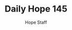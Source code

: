 ---
image: /assets/img/daily-hope-default-artwork.png
title: Daily Hope 145
number: 145
categories:
  - Daily Hope
author: Hope Staff
notes: Daily Hope 145
embed: >-
  <iframe src="https://open.spotify.com/embed/episode/6MfjONhXmkiIAZPyKPEaBe?utm_source=generator" width="400px" height="102px" frameborder=“0" scrolling=“no”></iframe>
---